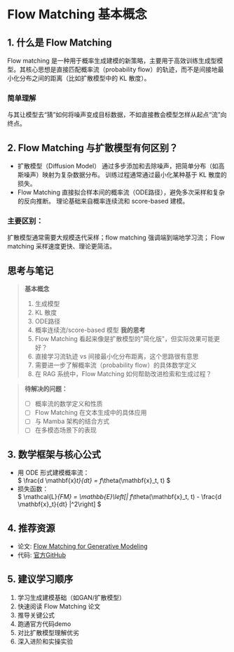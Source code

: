 # Flow Matching 基本概念

## 1. 什么是 Flow Matching

Flow matching 是一种用于概率生成建模的新策略，主要用于高效训练生成型模型。其核心思想是直接匹配概率流（probability flow）的轨迹，而不是间接地最小化分布之间的距离（比如扩散模型中的 KL 散度）。

### 简单理解
与其让模型去“猜”如何将噪声变成目标数据，不如直接教会模型怎样从起点“流”向终点。

## 2. Flow Matching 与扩散模型有何区别？
* 扩散模型（Diffusion Model）
通过多步添加和去除噪声，把简单分布（如高斯噪声）映射为复杂数据分布。
训练过程通常通过最小化某种基于 KL 散度的损失。
* Flow Matching
直接拟合样本间的概率流（ODE路径），避免多次采样和复杂的反向推断。
理论基础来自概率连续流和 score-based 建模。
### 主要区别：
扩散模型通常需要大规模迭代采样；flow matching 强调端到端地学习流；
Flow matching 采样速度更快、理论更简洁。

## 思考与笔记

> **基本概念**
> 1. 生成模型
> 2. KL 散度 
> 3. ODE路径 
> 4. 概率连续流/score-based 模型
> **我的思考**
> 1. Flow Matching 看起来像是扩散模型的"简化版"，但实际效果可能更好？
> 2. 直接学习流轨迹 vs 间接最小化分布距离，这个思路很有意思
> 3. 需要进一步了解概率流（probability flow）的具体数学定义
> 4. 在 RAG 系统中，Flow Matching 如何帮助改进检索和生成过程？

> **待解决的问题：**
> - [ ] 概率流的数学定义和性质
> - [ ] Flow Matching 在文本生成中的具体应用
> - [ ] 与 Mamba 架构的结合方式
> - [ ] 在多模态场景下的表现



## 3. 数学框架与核心公式

- 用 ODE 形式建模概率流：  
  $
  \frac{d \mathbf{x}_t}{dt} = f_\theta(\mathbf{x}_t, t)
  $
- 损失函数：  
  $
  \mathcal{L}_{FM} = \mathbb{E}\left[\| f_\theta(\mathbf{x}_t, t) - \frac{d \mathbf{x}_t}{dt} \|^2\right]
  $

## 4. 推荐资源

- 论文: [Flow Matching for Generative Modeling](https://arxiv.org/abs/2306.00379)
- 代码: [官方GitHub](https://github.com/atong01/flow_matching)

## 5. 建议学习顺序

1. 学习生成建模基础（如GAN/扩散模型）
2. 快速阅读 Flow Matching 论文
3. 推导关键公式
4. 跑通官方代码demo
5. 对比扩散模型理解优劣
6. 深入进阶和实操实验